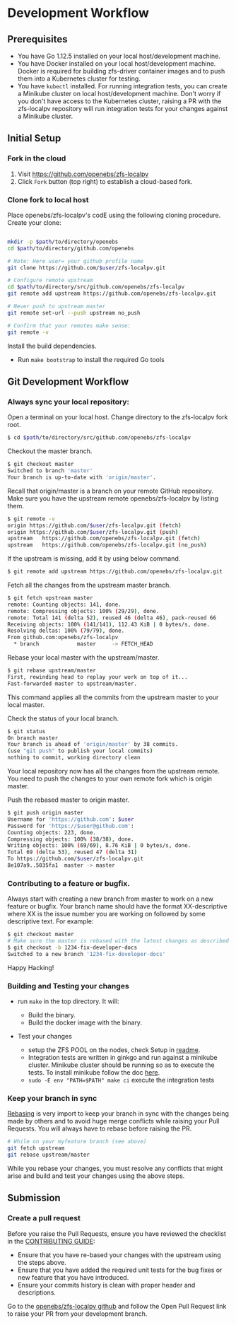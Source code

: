 # Development Workflow

## Prerequisites

* You have Go 1.12.5 installed on your local host/development machine.
* You have Docker installed on your local host/development machine. Docker is required for building zfs-driver container images and to push them into a Kubernetes cluster for testing. 
* You have `kubectl` installed. For running integration tests, you can create a Minikube cluster on local host/development machine. Don't worry if you don't have access to the Kubernetes cluster, raising a PR with the zfs-localpv repository will run integration tests for your changes against a Minikube cluster.

## Initial Setup

### Fork in the cloud

1. Visit https://github.com/openebs/zfs-localpv
2. Click `Fork` button (top right) to establish a cloud-based fork.

### Clone fork to local host

Place openebs/zfs-localpv's codE using the following cloning procedure.
Create your clone:

```sh

mkdir -p $path/to/directory/openebs
cd $path/to/directory/github.com/openebs

# Note: Here user= your github profile name
git clone https://github.com/$user/zfs-localpv.git

# Configure remote upstream
cd $path/to/directory/src/github.com/openebs/zfs-localpv
git remote add upstream https://github.com/openebs/zfs-localpv.git

# Never push to upstream master
git remote set-url --push upstream no_push

# Confirm that your remotes make sense:
git remote -v
```

Install the build dependencies.
  * Run `make bootstrap` to install the required Go tools

## Git Development Workflow

### Always sync your local repository:
Open a terminal on your local host. Change directory to the zfs-localpv fork root.

```sh
$ cd $path/to/directory/src/github.com/openebs/zfs-localpv
```

 Checkout the master branch.

 ```sh
 $ git checkout master
 Switched to branch 'master'
 Your branch is up-to-date with 'origin/master'.
 ```

 Recall that origin/master is a branch on your remote GitHub repository.
 Make sure you have the upstream remote openebs/zfs-localpv by listing them.

 ```sh
 $ git remote -v
 origin	https://github.com/$user/zfs-localpv.git (fetch)
 origin	https://github.com/$user/zfs-localpv.git (push)
 upstream	https://github.com/openebs/zfs-localpv.git (fetch)
 upstream	https://github.com/openebs/zfs-localpv.git (no_push)
 ```

 If the upstream is missing, add it by using below command.

 ```sh
 $ git remote add upstream https://github.com/openebs/zfs-localpv.git
 ```
 Fetch all the changes from the upstream master branch.

 ```sh
 $ git fetch upstream master
 remote: Counting objects: 141, done.
 remote: Compressing objects: 100% (29/29), done.
 remote: Total 141 (delta 52), reused 46 (delta 46), pack-reused 66
 Receiving objects: 100% (141/141), 112.43 KiB | 0 bytes/s, done.
 Resolving deltas: 100% (79/79), done.
 From github.com:openebs/zfs-localpv
   * branch            master     -> FETCH_HEAD
 ```

 Rebase your local master with the upstream/master.

 ```sh
 $ git rebase upstream/master
 First, rewinding head to replay your work on top of it...
 Fast-forwarded master to upstream/master.
 ```
 This command applies all the commits from the upstream master to your local master.

 Check the status of your local branch.

 ```sh
 $ git status
 On branch master
 Your branch is ahead of 'origin/master' by 38 commits.
 (use "git push" to publish your local commits)
 nothing to commit, working directory clean
 ```
 Your local repository now has all the changes from the upstream remote. You need to push the changes to your own remote fork which is origin master.

 Push the rebased master to origin master.

 ```sh
 $ git push origin master
 Username for 'https://github.com': $user
 Password for 'https://$user@github.com':
 Counting objects: 223, done.
 Compressing objects: 100% (38/38), done.
 Writing objects: 100% (69/69), 8.76 KiB | 0 bytes/s, done.
 Total 69 (delta 53), reused 47 (delta 31)
 To https://github.com/$user/zfs-localpv.git
 8e107a9..5035fa1  master -> master
 ```

### Contributing to a feature or bugfix. 

Always start with creating a new branch from master to work on a new feature or bugfix. Your branch name should have the format XX-descriptive where XX is the issue number you are working on followed by some descriptive text. For example:

 ```sh
 $ git checkout master
 # Make sure the master is rebased with the latest changes as described in previous step.
 $ git checkout -b 1234-fix-developer-docs
 Switched to a new branch '1234-fix-developer-docs'
 ```
Happy Hacking!

### Building and Testing your changes

* run `make` in the top directory. It will:
  * Build the binary.
  * Build the docker image with the binary.

* Test your changes
  * setup the ZFS POOL on the nodes, check Setup in [readme](../README.md).
  * Integration tests are written in ginkgo and run against a minikube cluster. Minikube cluster should be running so as to execute the tests. To install minikube follow the doc [here](https://kubernetes.io/docs/tasks/tools/install-minikube/). 
  * `sudo -E env "PATH=$PATH" make ci` execute the integration tests

### Keep your branch in sync

[Rebasing](https://git-scm.com/docs/git-rebase) is very import to keep your branch in sync with the changes being made by others and to avoid huge merge conflicts while raising your Pull Requests. You will always have to rebase before raising the PR. 

```sh
# While on your myfeature branch (see above)
git fetch upstream
git rebase upstream/master
```

While you rebase your changes, you must resolve any conflicts that might arise and build and test your changes using the above steps. 

## Submission

### Create a pull request

Before you raise the Pull Requests, ensure you have reviewed the checklist in the [CONTRIBUTING GUIDE](../CONTRIBUTING.md):
- Ensure that you have re-based your changes with the upstream using the steps above.
- Ensure that you have added the required unit tests for the bug fixes or new feature that you have introduced. 
- Ensure your commits history is clean with proper header and descriptions.

Go to the [openebs/zfs-localpv github](https://github.com/openebs/zfs-localpv) and follow the Open Pull Request link to raise your PR from your development branch.



